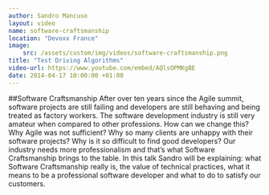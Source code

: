```yaml
---
author: Sandro Mancuso
layout: video
name: software-craftsmanship
location: "Devoxx France"
image:
    src: /assets/custom/img/videos/software-craftsmanship.png
title: "Test Driving Algorithms"
video-url: https://www.youtube.com/embed/AQlsOPMKgBE
date: 2014-04-17 10:00:00 +01:00
---
```


##Software Craftsmanship
After over ten years since the Agile summit, software projects are still failing and developers are still behaving and being treated as factory workers. The software development industry is still very amateur when compared to other professions. How can we change this? Why Agile was not sufficient? Why so many clients are unhappy with their software projects? Why is it so difficult to find good developers? Our industry needs more professionalism and that’s what Software Craftsmanship brings to the table. In this talk Sandro will be explaining: what Software Craftsmanship really is, the value of technical practices, what it means to be a professional software developer and what to do to satisfy our customers.
